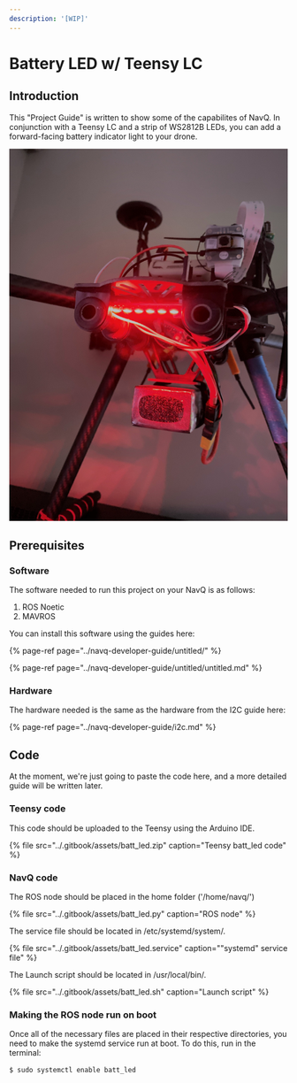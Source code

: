 ```yaml
---
description: '[WIP]'
---
```


# Battery LED w/ Teensy LC

## Introduction

This "Project Guide" is written to show some of the capabilites of NavQ. In conjunction with a Teensy LC and a strip of WS2812B LEDs, you can add a forward-facing battery indicator light to your drone.

![The battery on my drone is quite low!](../.gitbook/assets/pic.jpg)

## Prerequisites

### Software

The software needed to run this project on your NavQ is as follows:

1. ROS Noetic
2. MAVROS

You can install this software using the guides here:

{% page-ref page="../navq-developer-guide/untitled/" %}

{% page-ref page="../navq-developer-guide/untitled/untitled.md" %}

### Hardware

The hardware needed is the same as the hardware from the I2C guide here:

{% page-ref page="../navq-developer-guide/i2c.md" %}

## Code

At the moment, we're just going to paste the code here, and a more detailed guide will be written later.

### Teensy code

This code should be uploaded to the Teensy using the Arduino IDE. 

{% file src="../.gitbook/assets/batt\_led.zip" caption="Teensy batt\_led code" %}

### NavQ code

The ROS node should be placed in the home folder \('/home/navq/'\)

{% file src="../.gitbook/assets/batt\_led.py" caption="ROS node" %}

The service file should be located in /etc/systemd/system/.

{% file src="../.gitbook/assets/batt\_led.service" caption="\"systemd\" service file" %}

The Launch script should be located in /usr/local/bin/.

{% file src="../.gitbook/assets/batt\_led.sh" caption="Launch script" %}

### Making the ROS node run on boot

Once all of the necessary files are placed in their respective directories, you need to make the systemd service run at boot. To do this, run in the terminal:

```text
$ sudo systemctl enable batt_led
```

